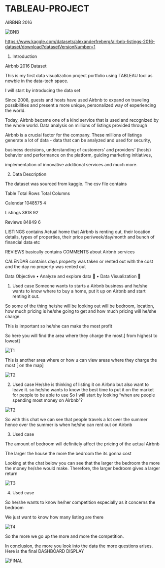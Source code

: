 # TABLEAU-PROJECT
AIRBNB 2016

![BNB](https://user-images.githubusercontent.com/100960483/229289055-6802af54-209c-4b73-b015-aca1c1a7ec0c.PNG)

https://www.kaggle.com/datasets/alexanderfreberg/airbnb-listings-2016-dataset/download?datasetVersionNumber=1

1. Introduction

Airbnb 2016 Dataset

This is my first data visualization project portfolio using TABLEAU tool as newbie in the data-tech space. 

I will start by introducing the data set

Since 2008, guests and hosts have used Airbnb to expand on traveling possibilities and present a more unique, personalized way of experiencing the world. 

Today, Airbnb became one of a kind service that is used and recognized by the whole world. Data analysis on millions of listings provided through 

Airbnb is a crucial factor for the company. These millions of listings generate a lot of data - data that can be analyzed and used for security, 

business decisions, understanding of customers' and providers' (hosts) behavior and performance on the platform, guiding marketing initiatives, 

implementation of innovative additional services and much more. 

2. Data Description

The dataset was sourced from kaggle. The csv file contains 

Table	Total     Rows Total	    Columns

Calendar      	1048575	        4

Listings      	3818	          92

Reviews       	84849           6

LISTINGS contains Actual home that Airbnb is renting out, their location details, types of properties, their price per/week/day/month and bunch of financial data etc 

REVIEWS basically contains COMMENTS about Airbnb services 

CALENDAR contains days property was taken or rented out with the cost and the day no property was rented out 

Data Objective
•	Analyze and explore data 🤝
•	Data Visualization 🤝

1. Used case
Someone wants to starts a Airbnb business and he/she wants to know where to buy a home, put it up on Airbnb and start renting it out.

So some of the thing he/she will be looking out will be bedroom, location, how much pricing is he/she going to get and how much pricing will he/she charge. 

This is important so he/she can make the most profit

So here you will find the area where they charge the most.[ from highest to lowest]

![T1](https://user-images.githubusercontent.com/100960483/229289528-fc4d51a7-6f9a-485b-ad86-95d8b1dd80a9.png)

This is another area where or how u can view areas where they charge the most [ on the map]

![T2](https://user-images.githubusercontent.com/100960483/229289599-ee6a21b3-fa35-41a8-9043-e7eee086cb03.png)

2. Used case
He/she is thinking of listing it on Airbnb but also want to leave it. so he/she wants to know the best time to put it on the market for people to be able to use
So I will start by looking “when are people spending most money on Airbnb”?

![T2](https://user-images.githubusercontent.com/100960483/229289719-51e6001b-9ad1-4287-a81f-7b5952ed776d.png)

So with this chat we can see that people travels a lot over the summer hence over the summer is when he/she can rent out on Airbnb 


3. Used case

The amount of bedroom will definitely affect the pricing of the actual Airbnb

The larger the house the more the bedroom the its gonna cost 

Looking at the chat below you can see that the larger the bedroom the more the money he/she would make. 
Therefore, the larger bedroom gives a larger return

![T3](https://user-images.githubusercontent.com/100960483/229289822-6fab03e4-c51a-47fa-90b8-a2c249d68d20.png)

4. Used case

So he/she wants to know he/her competition especially as it concerns the bedroom

We just want to know how many listing are there

![T4](https://user-images.githubusercontent.com/100960483/229289882-a3de9410-9802-4630-bf85-4d3a9dadebd2.png)

So the more we go up the more and more the competition.

In conclusion, the more you look into the data the more questions arises. 
Here is the final DASHBOARD DISPLAY

![FINAL](https://user-images.githubusercontent.com/100960483/229289966-47114892-411e-421a-8bd3-9780f8409cc6.png)





